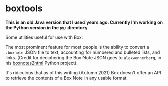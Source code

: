 # boxtools

**This is an old Java version that I used years ago. Currently I'm working on
the Python version in the `py/` directory**

Some utilities useful for use with Box.

The most prominent feature for most people is the ability to convert
a `.boxnote` JSON file to text, accounting for numbered and bulleted lists,
and links. (Credit for deciphering the Box Note JSON goes to `alexwennerberg`,
in his [boxnotes2html](https://github.com/alexwennerberg/boxnotes2html) Python
project).

It's ridiculous that as of this writing (Autumn 2021) Box doesn't offer
an API to retrieve the contents of a Box Note in any usable format.
